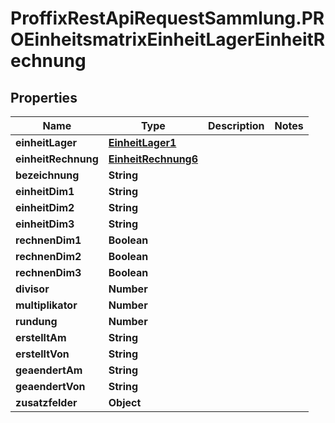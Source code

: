 # ProffixRestApiRequestSammlung.PROEinheitsmatrixEinheitLagerEinheitRechnung

## Properties
Name | Type | Description | Notes
------------ | ------------- | ------------- | -------------
**einheitLager** | [**EinheitLager1**](EinheitLager1.md) |  | 
**einheitRechnung** | [**EinheitRechnung6**](EinheitRechnung6.md) |  | 
**bezeichnung** | **String** |  | 
**einheitDim1** | **String** |  | 
**einheitDim2** | **String** |  | 
**einheitDim3** | **String** |  | 
**rechnenDim1** | **Boolean** |  | 
**rechnenDim2** | **Boolean** |  | 
**rechnenDim3** | **Boolean** |  | 
**divisor** | **Number** |  | 
**multiplikator** | **Number** |  | 
**rundung** | **Number** |  | 
**erstelltAm** | **String** |  | 
**erstelltVon** | **String** |  | 
**geaendertAm** | **String** |  | 
**geaendertVon** | **String** |  | 
**zusatzfelder** | **Object** |  | 



